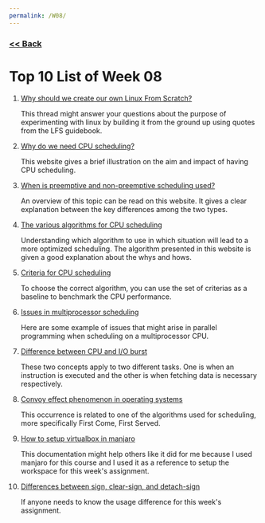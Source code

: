 ```yaml
---
permalink: /W08/
---
```

### [<< Back](../)

# Top 10 List of Week 08

1. [Why should we create our own Linux From Scratch?](https://www.quora.com/Why-should-anyone-build-Linux-from-scratch)<br>

	This thread might answer your questions about the purpose of experimenting with linux by building it from the ground up using quotes from the LFS guidebook.<br>

2. [Why do we need CPU scheduling?](https://www.studytonight.com/operating-system/cpu-scheduling)<br>

	This website gives a brief illustration on the aim and impact of having CPU scheduling.<br>

3. [When is preemptive and non-preemptive scheduling used?](https://www.guru99.com/preemptive-vs-non-preemptive-scheduling.html)<br>

	An overview of this topic can be read on this website. It gives a clear explanation between the key differences among the two types.<br>

4. [The various algorithms for CPU scheduling](https://www.tutorialspoint.com/operating_system/os_process_scheduling_algorithms.htm)<br>

	Understanding which algorithm to use in which situation will lead to a more optimized scheduling. The algorithm presented in this website is given a good explanation about the whys and hows.<br>

5. [Criteria for CPU scheduling](https://www.geeksforgeeks.org/cpu-scheduling-criteria/)<br>

	To choose the correct algorithm, you can use the set of criterias as a baseline to benchmark the CPU performance.<br>

6. [Issues in multiprocessor scheduling](https://www.ques10.com/p/46913/issues-in-multiprocessor-scheduling-1/)<br>

	Here are some example of issues that might arise in parallel programming when scheduling on a multiprocessor CPU.<br>

7. [Difference between CPU and I/O burst](https://www.quora.com/What-is-meant-by-CPU-Burst-and-I-O-Burst)<br>

	These two concepts apply to two different tasks. One is when an instruction is executed and the other is when fetching data is necessary respectively.<br>

8. [Convoy effect phenomenon in operating systems](https://www.geeksforgeeks.org/convoy-effect-operating-systems/)<br>

	This occurrence is related to one of the algorithms used for scheduling, more specifically First Come, First Served.<br>

9. [How to setup virtualbox in manjaro](https://wiki.manjaro.org/index.php/VirtualBox)<br>

	This documentation might help others like it did for me because I used manjaro for this course and I used it as a reference to setup the workspace for this week's assignment.<br>

10. [Differences between sign, clear-sign, and detach-sign](https://stackoverflow.com/questions/57223719/gpg-sign-clear-sign-detach-sign)<br>

	If anyone needs to know the usage difference for this week's assignment.<br>
